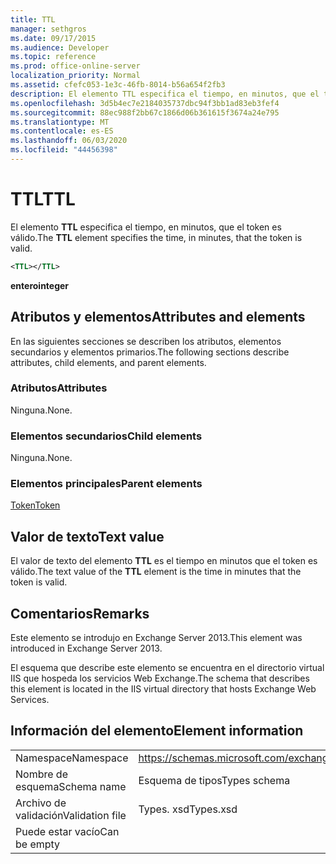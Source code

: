```yaml
---
title: TTL
manager: sethgros
ms.date: 09/17/2015
ms.audience: Developer
ms.topic: reference
ms.prod: office-online-server
localization_priority: Normal
ms.assetid: cfefc053-1e3c-46fb-8014-b56a654f2fb3
description: El elemento TTL especifica el tiempo, en minutos, que el token es válido.
ms.openlocfilehash: 3d5b4ec7e2184035737dbc94f3bb1ad83eb3fef4
ms.sourcegitcommit: 88ec988f2bb67c1866d06b361615f3674a24e795
ms.translationtype: MT
ms.contentlocale: es-ES
ms.lasthandoff: 06/03/2020
ms.locfileid: "44456398"
---
```

# <a name="ttl"></a><span data-ttu-id="333fc-103">TTL</span><span class="sxs-lookup"><span data-stu-id="333fc-103">TTL</span></span>

<span data-ttu-id="333fc-104">El elemento **TTL** especifica el tiempo, en minutos, que el token es válido.</span><span class="sxs-lookup"><span data-stu-id="333fc-104">The **TTL** element specifies the time, in minutes, that the token is valid.</span></span> 
  
```XML
<TTL></TTL>
```

 <span data-ttu-id="333fc-105">**entero**</span><span class="sxs-lookup"><span data-stu-id="333fc-105">**integer**</span></span>
## <a name="attributes-and-elements"></a><span data-ttu-id="333fc-106">Atributos y elementos</span><span class="sxs-lookup"><span data-stu-id="333fc-106">Attributes and elements</span></span>

<span data-ttu-id="333fc-107">En las siguientes secciones se describen los atributos, elementos secundarios y elementos primarios.</span><span class="sxs-lookup"><span data-stu-id="333fc-107">The following sections describe attributes, child elements, and parent elements.</span></span>
  
### <a name="attributes"></a><span data-ttu-id="333fc-108">Atributos</span><span class="sxs-lookup"><span data-stu-id="333fc-108">Attributes</span></span>

<span data-ttu-id="333fc-109">Ninguna.</span><span class="sxs-lookup"><span data-stu-id="333fc-109">None.</span></span>
  
### <a name="child-elements"></a><span data-ttu-id="333fc-110">Elementos secundarios</span><span class="sxs-lookup"><span data-stu-id="333fc-110">Child elements</span></span>

<span data-ttu-id="333fc-111">Ninguna.</span><span class="sxs-lookup"><span data-stu-id="333fc-111">None.</span></span>
  
### <a name="parent-elements"></a><span data-ttu-id="333fc-112">Elementos principales</span><span class="sxs-lookup"><span data-stu-id="333fc-112">Parent elements</span></span>

[<span data-ttu-id="333fc-113">Token</span><span class="sxs-lookup"><span data-stu-id="333fc-113">Token</span></span>](token.md)
  
## <a name="text-value"></a><span data-ttu-id="333fc-114">Valor de texto</span><span class="sxs-lookup"><span data-stu-id="333fc-114">Text value</span></span>

<span data-ttu-id="333fc-115">El valor de texto del elemento **TTL** es el tiempo en minutos que el token es válido.</span><span class="sxs-lookup"><span data-stu-id="333fc-115">The text value of the **TTL** element is the time in minutes that the token is valid.</span></span> 
  
## <a name="remarks"></a><span data-ttu-id="333fc-116">Comentarios</span><span class="sxs-lookup"><span data-stu-id="333fc-116">Remarks</span></span>

<span data-ttu-id="333fc-117">Este elemento se introdujo en Exchange Server 2013.</span><span class="sxs-lookup"><span data-stu-id="333fc-117">This element was introduced in Exchange Server 2013.</span></span>
  
<span data-ttu-id="333fc-118">El esquema que describe este elemento se encuentra en el directorio virtual IIS que hospeda los servicios Web Exchange.</span><span class="sxs-lookup"><span data-stu-id="333fc-118">The schema that describes this element is located in the IIS virtual directory that hosts Exchange Web Services.</span></span>
  
## <a name="element-information"></a><span data-ttu-id="333fc-119">Información del elemento</span><span class="sxs-lookup"><span data-stu-id="333fc-119">Element information</span></span>

|||
|:-----|:-----|
|<span data-ttu-id="333fc-120">Namespace</span><span class="sxs-lookup"><span data-stu-id="333fc-120">Namespace</span></span>  <br/> |https://schemas.microsoft.com/exchange/services/2006/types  <br/> |
|<span data-ttu-id="333fc-121">Nombre de esquema</span><span class="sxs-lookup"><span data-stu-id="333fc-121">Schema name</span></span>  <br/> |<span data-ttu-id="333fc-122">Esquema de tipos</span><span class="sxs-lookup"><span data-stu-id="333fc-122">Types schema</span></span>  <br/> |
|<span data-ttu-id="333fc-123">Archivo de validación</span><span class="sxs-lookup"><span data-stu-id="333fc-123">Validation file</span></span>  <br/> |<span data-ttu-id="333fc-124">Types. xsd</span><span class="sxs-lookup"><span data-stu-id="333fc-124">Types.xsd</span></span>  <br/> |
|<span data-ttu-id="333fc-125">Puede estar vacío</span><span class="sxs-lookup"><span data-stu-id="333fc-125">Can be empty</span></span>  <br/> ||
   

